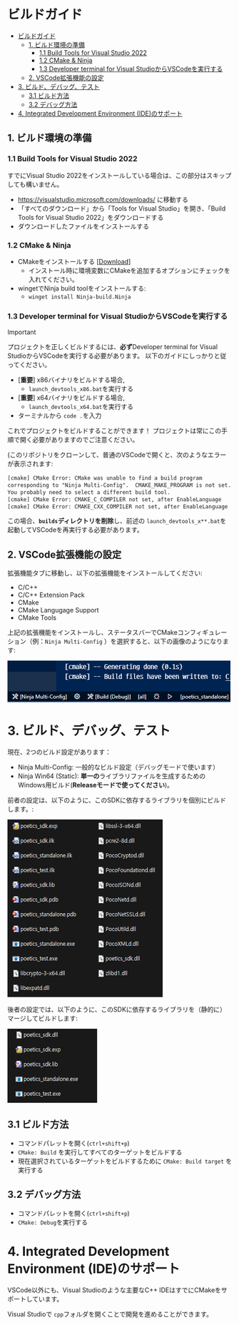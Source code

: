 # ビルドガイド

- [ビルドガイド](#ビルドガイド)
  - [1. ビルド環境の準備](#1-ビルド環境の準備)
    - [1.1 Build Tools for Visual Studio 2022](#11-build-tools-for-visual-studio-2022)
    - [1.2 CMake \& Ninja](#12-cmake--ninja)
    - [1.3 Developer terminal for Visual StudioからVSCodeを実行する](#13-developer-terminal-for-visual-studioからvscodeを実行する)
  - [2. VSCode拡張機能の設定](#2-vscode拡張機能の設定)
- [3. ビルド、デバッグ、テスト](#3-ビルドデバッグテスト)
  - [3.1 ビルド方法](#31-ビルド方法)
  - [3.2 デバッグ方法](#32-デバッグ方法)
- [4. Integrated Development Environment (IDE)のサポート](#4-integrated-development-environment-ideのサポート)

## 1. ビルド環境の準備

### 1.1 Build Tools for Visual Studio 2022

すでにVisual Studio 2022をインストールしている場合は、この部分はスキップしても構いません。

- https://visualstudio.microsoft.com/downloads/ に移動する
- 「すべてのダウンロード」から「Tools for Visual Studio」を開き、「Build Tools for Visual Studio 2022」をダウンロードする
- ダウンロードしたファイルをインストールする

### 1.2 CMake & Ninja

- CMakeをインストールする [[Download](https://cmake.org/download/)]
  - インストール時に環境変数にCMakeを追加するオプションにチェックを入れてください。
- wingetでNinja build toolをインストールする:
  - `winget install Ninja-build.Ninja`

### 1.3 Developer terminal for Visual StudioからVSCodeを実行する

> [!IMPORTANT]
> プロジェクトを正しくビルドするには、**必ず**Developer terminal for Visual StudioからVSCodeを実行する必要があります。
> 以下のガイドにしっかりと従ってください。

- [**重要**] x86バイナリをビルドする場合,
  - `launch_devtools_x86.bat`を実行する
- [**重要**] x64バイナリをビルドする場合,
  - `launch_devtools_x64.bat`を実行する
- ターミナルから `code .`を入力

これでプロジェクトをビルドすることができます！ プロジェクトは常にこの手順で開く必要がありますのでご注意ください。

(このリポジトリをクローンして、普通のVSCodeで開くと、次のようなエラーが表示されます:

```
[cmake] CMake Error: CMake was unable to find a build program corresponding to "Ninja Multi-Config".  CMAKE_MAKE_PROGRAM is not set.  You probably need to select a different build tool.
[cmake] CMake Error: CMAKE_C_COMPILER not set, after EnableLanguage
[cmake] CMake Error: CMAKE_CXX_COMPILER not set, after EnableLanguage
```

この場合、**`builds`ディレクトリを削除**し、前述の `launch_devtools_x**.bat`を起動してVSCodeを再実行する必要があります。

## 2. VSCode拡張機能の設定

拡張機能タブに移動し、以下の拡張機能をインストールしてください:

- C/C++
- C/C++ Extension Pack
- CMake
- CMake Langugage Support
- CMake Tools

上記の拡張機能をインストールし、ステータスバーでCMakeコンフィギュレーション（例：`Ninja Multi-Config` ）を選択すると、以下の画像のようになります:

![CMake's preset selection in the status bar of Visual Studio Code](../../img/vscode_cmakepresets_selection.png)

# 3. ビルド、デバッグ、テスト

現在、2つのビルド設定があります：

* Ninja Multi-Config: 一般的なビルド設定（デバッグモードで使います）
* Ninja Win64 (Static): **単一の**ライブラリファイルを生成するためのWindows用ビルド(**Releaseモードで使ってください**)。

前者の設定は、以下のように、このSDKに依存するライブラリを個別にビルドします。:

![Build result of Ninja Multi-Config](../../img/ninja-multi-config.png)

後者の設定では、以下のように、このSDKに依存するライブラリを（静的に）マージしてビルドします:

![Build result of Ninja Win64-Static](../../img/ninja-win64-static.png)

## 3.1 ビルド方法

- コマンドパレットを開く(`ctrl+shift+p`)
- `CMake: Build` を実行してすべてのターゲットをビルドする
- 現在選択されているターゲットをビルドするために `CMake: Build target` を実行する

## 3.2 デバッグ方法

- コマンドパレットを開く(`ctrl+shift+p`)
- `CMake: Debug`を実行する

# 4. Integrated Development Environment (IDE)のサポート

VSCode以外にも、Visual Studioのような主要なC++ IDEはすでにCMakeをサポートしています。

Visual Studioで `cpp`フォルダを開くことで開発を進めることができます。
